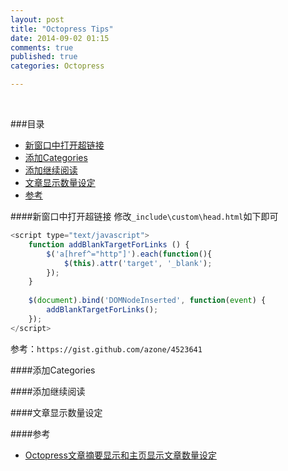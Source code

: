 ```yaml
---
layout: post
title: "Octopress Tips"
date: 2014-09-02 01:15
comments: true
published: true
categories: Octopress

---
```

&nbsp;

###目录
* [新窗口中打开超链接](#新窗口中打开超链接)
* [添加Categories](#添加Categories)
* [添加继续阅读](#添加继续阅读)
* [文章显示数量设定](#文章显示数量设定)
* [参考](#参考)

<!--more-->

####<a id="新窗口中打开超链接"></a>新窗口中打开超链接
修改`_include\custom\head.html`如下即可

```js
<script type="text/javascript">
	function addBlankTargetForLinks () {
  		$('a[href^="http"]').each(function(){
			$(this).attr('target', '_blank');
		});
	}
 
	$(document).bind('DOMNodeInserted', function(event) {
		addBlankTargetForLinks();
	});
</script>
```

参考：`https://gist.github.com/azone/4523641`

####<a id="添加Categories"></a>添加Categories


####<a id="添加继续阅读"></a>添加继续阅读


####<a id="文章显示数量设定"></a>文章显示数量设定


####<a id="参考"></a>参考
* [Octopress文章摘要显示和主页显示文章数量设定](http://blog.csdn.net/hankai1024/article/details/12850413)
